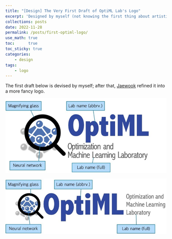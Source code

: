 ```yaml
---
title: "[Design] The Very First Draft of OptiML Lab's Logo"
excerpt: 'Designed by myself (not knowing the first thing about artistic design)'
collections: posts
date: 2022-11-28
permalink: /posts/first-optiml-logo/
use_math: true
toc:      true
toc_sticky: true
categories:
    - design
tags:
    - logo
---
```

<!-- markdownlint-disable MD033 -->

The first draft below is devised by myself; after that, [Jaewook](https://jwlee-primal.com) refined it into a more fancy logo.

![logo1](/assets/img/optiml-logo/optiml1.jpg)

![logo2](/assets/img/optiml-logo/optiml2.jpg)

